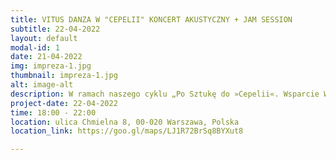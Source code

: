 ```yaml
---
title: VITUS DANZA W "CEPELII" KONCERT AKUSTYCZNY + JAM SESSION
subtitle: 22-04-2022
layout: default
modal-id: 1
date: 21-04-2022
img: impreza-1.jpg
thumbnail: impreza-1.jpg
alt: image-alt
description: W ramach naszego cyklu „Po Sztukę do »Cepelii«. Wsparcie Wielkanocne dla Ukrainy”🇺🇦  mamy zaszczyt zaprosić Was na koncert akustyczny zespołu Vitus Danza. Po koncercie można będzie wziąć udział w Jam Session. 🎸🔥 Nostalgiczny rock z elementami psychodeli, oprawiony autorskimi, lekko niepokojącymi tekstami zabierze Was w odległą podróż. Nazwa zespołu została zainspirowana średniowieczną plagą zrzeszającą ludzi w tanecznym transie wykonywanym niekiedy aż do omdlenia. Kapela ma już na koncie swój pierwszy minialbum o nazwie "Chwasty"🌱
project-date: 22-04-2022
time: 18:00 - 22:00
location: ulica Chmielna 8, 00-020 Warszawa, Polska
location_link: https://goo.gl/maps/LJ1R72BrSq8BYXut8

---
```

